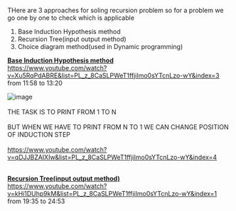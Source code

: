 
THere are 3 approaches for soling recursion problem so for a problem we go one by one to check which is applicable

1) Base Induction Hypothesis method
2) Recursion Tree(input output method)
3) Choice diagram method(used in Dynamic programming)

<ins>**Base Induction Hypothesis method**</ins><br />
https://www.youtube.com/watch?v=Xu5RqPdABRE&list=PL_z_8CaSLPWeT1ffjiImo0sYTcnLzo-wY&index=3 <br />
from 11:58 to 13:20<br />

![image](https://github.com/gregbg218/DSA/assets/72642906/a8a70b40-deb8-4870-9ea8-4518e372eb03)<br />
<br />
THE TASK IS TO PRINT FROM 1 TO N
<br />
<br />
BUT WHEN WE HAVE TO PRINT FROM N TO 1 WE CAN CHANGE POSITION OF INDUCTION STEP<br />
<br />
https://www.youtube.com/watch?v=qDJJBZAIXIw&list=PL_z_8CaSLPWeT1ffjiImo0sYTcnLzo-wY&index=4<br />
<br />


<ins>**Recursion Tree(input output method)**</ins><br />
https://www.youtube.com/watch?v=kHi1DUhp9kM&list=PL_z_8CaSLPWeT1ffjiImo0sYTcnLzo-wY&index=1 <br />
from 19:35 to 24:53<br />
<br />
<br />
